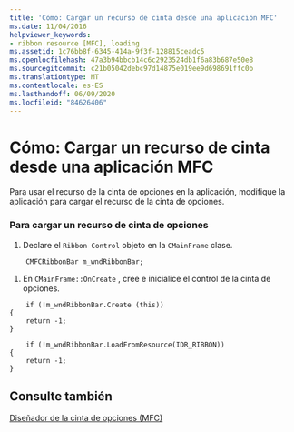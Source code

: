 ```yaml
---
title: 'Cómo: Cargar un recurso de cinta desde una aplicación MFC'
ms.date: 11/04/2016
helpviewer_keywords:
- ribbon resource [MFC], loading
ms.assetid: 1c76bb8f-6345-414a-9f3f-128815ceadc5
ms.openlocfilehash: 47a3b94bbcb14c6c2923524db1f6a83b687e50e8
ms.sourcegitcommit: c21b05042debc97d14875e019ee9d698691ffc0b
ms.translationtype: MT
ms.contentlocale: es-ES
ms.lasthandoff: 06/09/2020
ms.locfileid: "84626406"
---
```

# <a name="how-to-load-a-ribbon-resource-from-an-mfc-application"></a>Cómo: Cargar un recurso de cinta desde una aplicación MFC

Para usar el recurso de la cinta de opciones en la aplicación, modifique la aplicación para cargar el recurso de la cinta de opciones.

### <a name="to-load-a-ribbon-resource"></a>Para cargar un recurso de cinta de opciones

1. Declare el `Ribbon Control` objeto en la `CMainFrame` clase.

```
    CMFCRibbonBar m_wndRibbonBar;
```

1. En `CMainFrame::OnCreate` , cree e inicialice el control de la cinta de opciones.

```
    if (!m_wndRibbonBar.Create (this))
{
    return -1;
}

    if (!m_wndRibbonBar.LoadFromResource(IDR_RIBBON))
{
    return -1;
}
```

## <a name="see-also"></a>Consulte también

[Diseñador de la cinta de opciones (MFC)](ribbon-designer-mfc.md)
